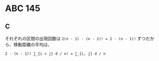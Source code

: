 # ABC 145

## C
それぞれの区間の出現回数は `2(n - 1) · (n - 2)! = 2 · (n - 1)!` ずつだから、移動距離の平均は、
```
2 · (n - 1)! ∑_{i < j} d / n! = ∑_{i, j} d / n
```
